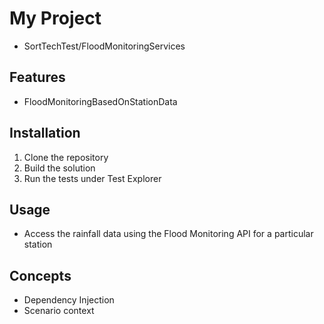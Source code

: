 # My Project

* SortTechTest/FloodMonitoringServices

## Features

- FloodMonitoringBasedOnStationData

## Installation
1. Clone the repository
2. Build the solution
3. Run the tests under Test Explorer

## Usage
* Access the rainfall data using the Flood Monitoring API for a particular station

## Concepts
* Dependency Injection
* Scenario context
